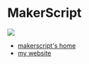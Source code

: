 MakerScript
=============

<img src="http://dl.dropbox.com/u/2742959/screenshot03.jpg" />

* [makerscript's home](http://www.makerscript.com)
* [my website](http://www.jackkern.com)


